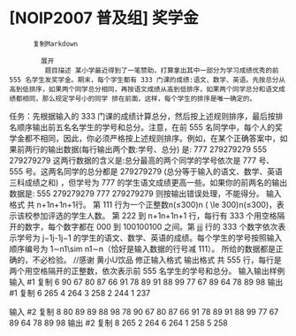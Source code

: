 # [NOIP2007 普及组] 奖学金


          复制Markdown
         
            展开
             题目描述 某小学最近得到了一笔赞助，打算拿出其中一部分为学习成绩优秀的前 555 名学生发奖学金。期末，每个学生都有 333 门课的成绩:语文、数学、英语。先按总分从高到低排序，如果两个同学总分相同，再按语文成绩从高到低排序，如果两个同学总分和语文成绩都相同，那么规定学号小的同学 排在前面，这样，每个学生的排序是唯一确定的。
任务：先根据输入的 333 门课的成绩计算总分，然后按上述规则排序，最后按排名顺序输出前五名名学生的学号和总分。注意，在前 555 名同学中，每个人的奖学金都不相同，因此，你必须严格按上述规则排序。例如，在某个正确答案中，如果前两行的输出数据(每行输出两个数:学号、总分) 是:
777 279279279
555 279279279
这两行数据的含义是:总分最高的两个同学的学号依次是 777 号、555 号。这两名同学的总分都是 279279279 (总分等于输入的语文、数学、英语三科成绩之和) ，但学号为 777 的学生语文成绩更高一些。如果你的前两名的输出数据是:
555 279279279
777 279279279
则按输出错误处理，不能得分。
 输入格式 共 n+1n+1n+1行。
第 111 行为一个正整数n(≤300)n ( \le 300)n(≤300)，表示该校参加评选的学生人数。
第 222 到 n+1n+1n+1 行，每行有 333 个用空格隔开的数字，每个数字都在 000 到 100100100 之间。第 jjj 行的 333 个数字依次表示学号为 j−1j-1j−1 的学生的语文、数学、英语的成绩。每个学生的学号按照输入顺序编号为 1∼n1\sim n1∼n（恰好是输入数据的行号减 111）。
所给的数据都是正确的，不必检验。
//感谢 黄小U饮品 修正输入格式
 输出格式 共 555 行，每行是两个用空格隔开的正整数，依次表示前 555 名学生的学号和总分。
  输入输出样例 输入 #1 
    复制
   6
90 67 80
87 66 91
78 89 91
88 99 77
67 89 64
78 89 98
 输出 #1 
    复制
   6 265
4 264
3 258
2 244
1 237

输入 #2 
    复制
   8
80 89 89
88 98 78
90 67 80
87 66 91
78 89 91
88 99 77
67 89 64
78 89 98 输出 #2 
    复制
   8 265
2 264
6 264
1 258
5 258
  